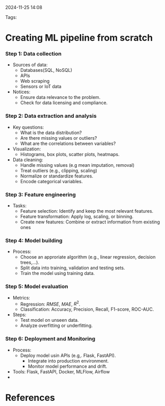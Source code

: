 2024-11-25 14:08


Tags:

# Creating ML pipeline from scratch
### Step 1: Data collection
- Sources of data:
	- Databases(SQL, NoSQL)
	- APIs
	- Web scraping 
	- Sensors or IoT data
- Notices: 
	- Ensure data relevance to the problem.
	- Check for data licensing and compliance.
### Step 2: Data extraction and analysis
- Key questions:
	- What is the data distribution?
	- Are there missing values or outliers?
	- What are the correlations between variables?
- Visualization:
	- Histograms, box plots, scatter plots, heatmaps.
- Data cleaning:
	- Handle missing values (e.g mean imputation, removal)
	- Treat outliers (e.g., clipping, scaling)
	- Normalize or standardize features.
	- Encode categorical variables.

### Step 3: Feature engineering
- Tasks:
	- Feature selection: Identify and keep the most relevant features.
	- Feature transformation: Apply log, scaling, or binning.
	- Create new features: Combine or extract information from existing ones

### Step 4: Model building 
- Process: 
	- Choose an approriate algorithm (e.g., linear regression, decision trees,...).
	- Split data into training, validation and testing sets.
	- Train the model using training data.


### Step 5: Model evaluation
- Metrics:
	- Regression: $RMSE$, $MAE$, $R^2$.
	- Classification: Accuracy, Precision, Recall, F1-score, ROC-AUC.
- Steps:
	- Test model on unseen data.
	- Analyze overfitting or underfitting.
### Step 6: Deployment and Monitoring
- Process:
	- Deploy model usin APIs (e.g,. Flask, FastAPI).
		- Integrate into production environment.
		- Monitor model performance and drift.
- Tools: Flask, FastAPI, Docker, MLFlow, Airflow
- 

# References
